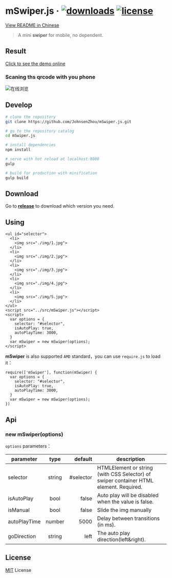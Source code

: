 # mSwiper.js &middot; [![downloads](https://img.shields.io/badge/downloads-1.2k-brightgreen.svg)](https://github.com/JohnsenZhou/mSwiper.js/releases/tag/v1.1.2)    [![license](https://img.shields.io/badge/license-MIT-blue.svg)](https://github.com/JohnsenZhou/mSwiper.js/blob/master/LICENSE)


[View README in Chinese](https://github.com/JohnsenZhou/mSwiper.js/blob/master/README.md)

> A mini **swiper** for mobile, no dependent.

## Result
[Click to see the demo online](https://johnsenzhou.github.io/mSwiper.js/)
### Scaning ths qrcode with you phone
![在线浏览](https://raw.githubusercontent.com/JohnsenZhou/NodeApp-Deploy/img/swiper.png)

## Develop

``` bash
# clone the repository
git clone https://github.com/JohnsenZhou/mSwiper.js.git

# go to the repository catalog
cd mSwiper.js

# install dependencies
npm install

# serve with hot reload at localhost:8080
gulp

# build for production with minification
gulp build

```

## Download
Go to **[release](https://github.com/JohnsenZhou/mSwiper.js/releases)** to download which version you need.

## Using

```
<ul id="selector">
  <li>
    <img src="./img/1.jpg">
  </li>
  <li>
    <img src="./img/2.jpg">
  </li>
  <li>
    <img src="./img/3.jpg">
  </li>
  <li>
    <img src="./img/4.jpg">
  </li>
  <li>
    <img src="./img/5.jpg">
  </li>
</ul>
<script src="../src/mSwiper.js"></script>
<script>
  var options = {
    selector: "#selector",
    isAutoPlay: true,
    autoPlayTime: 3000,
  }
  var mSwiper = new mSwiper(options);
</script>
```
**mSwiper** is also supported ``AMD`` standard，you can use ``require.js`` to load it：

```
require(['mSwiper'], function(mSwiper) {
  var options = {
    selector: "#selector",
    isAutoPlay: true,   
    autoPlayTime: 3000,  
  }
  var mSwiper = new mSwiper(options);
})
```

## Api

### new mSwiper(options)

``options`` parameters：

| parameter        | type           | default  | description  |
| ------------- |:-------------:| -----:| -----|
| selector      | string | #selector | HTMLElement or string (with CSS Selector) of swiper container HTML element. Required.  |
| isAutoPlay      | bool      |   false| Auto play will be disabled when the value is false.  |
| isManual | bool      |    false | Slide the img manually  |
| autoPlayTime | number      |    5000 | Delay between transitions (in ms).  |
| goDirection | string      |    left | The auto play direction(left&right).  |

## License

[MIT](https://github.com/JohnsenZhou/mSwiper.js/blob/master/LICENSE) License
